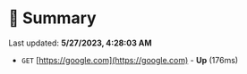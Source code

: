 # 📖 Summary
Last updated: **5/27/2023, 4:28:03 AM**

- `GET` [https://google.com](https://google.com) - **Up** (176ms)
